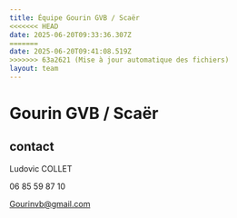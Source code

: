 ```yaml
---
title: Équipe Gourin GVB / Scaër
<<<<<<< HEAD
date: 2025-06-20T09:33:36.307Z
=======
date: 2025-06-20T09:41:08.519Z
>>>>>>> 63a2621 (Mise à jour automatique des fichiers)
layout: team
---
```


# Gourin GVB / Scaër



## contact 

Ludovic COLLET

06 85 59 87 10

Gourinvb@gmail.com

